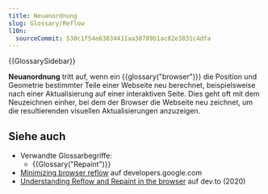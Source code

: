 ```yaml
---
title: Neuanordnung
slug: Glossary/Reflow
l10n:
  sourceCommit: 530c1f54e63834411aa38789b1ac82e3831c4dfa
---
```


{{GlossarySidebar}}

**Neuanordnung** tritt auf, wenn ein {{glossary("browser")}} die Position und Geometrie bestimmter Teile einer Webseite neu berechnet, beispielsweise nach einer Aktualisierung auf einer interaktiven Seite. Dies geht oft mit dem Neuzeichnen einher, bei dem der Browser die Webseite neu zeichnet, um die resultierenden visuellen Aktualisierungen anzuzeigen.

## Siehe auch

- Verwandte Glossarbegriffe:
  - {{Glossary("Repaint")}}
- [Minimizing browser reflow](https://developers.google.com/speed/docs/insights/browser-reflow) auf developers.google.com
- [Understanding Reflow and Repaint in the browser](https://dev.to/gopal1996/understanding-reflow-and-repaint-in-the-browser-1jbg) auf dev.to (2020)
